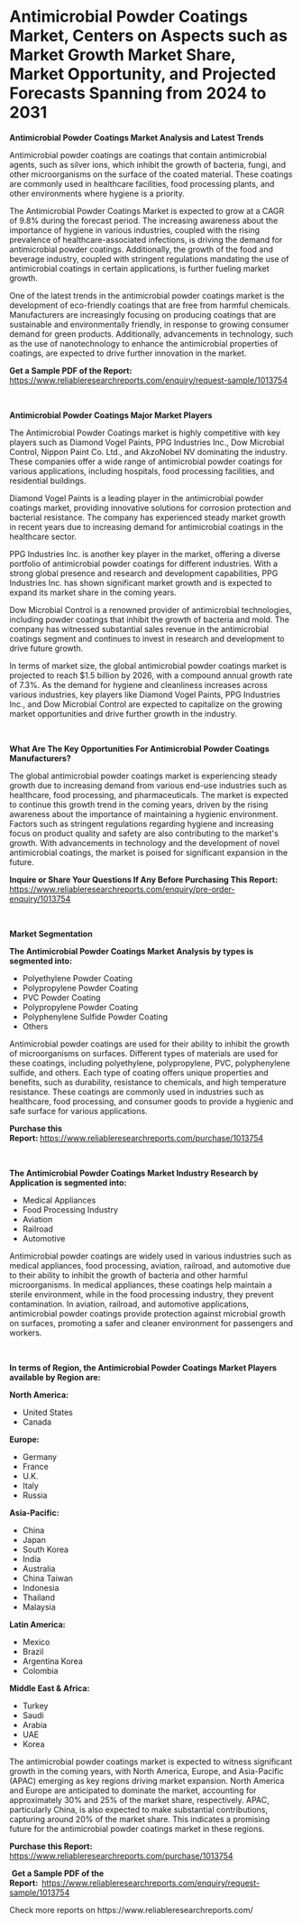 <p><h1>Antimicrobial Powder Coatings Market, Centers on Aspects such as Market Growth Market Share, Market Opportunity, and Projected Forecasts Spanning from 2024 to 2031</h1></p><p><strong>Antimicrobial Powder Coatings Market Analysis and Latest Trends</strong></p>
<p><p>Antimicrobial powder coatings are coatings that contain antimicrobial agents, such as silver ions, which inhibit the growth of bacteria, fungi, and other microorganisms on the surface of the coated material. These coatings are commonly used in healthcare facilities, food processing plants, and other environments where hygiene is a priority.</p><p>The Antimicrobial Powder Coatings Market is expected to grow at a CAGR of 9.8% during the forecast period. The increasing awareness about the importance of hygiene in various industries, coupled with the rising prevalence of healthcare-associated infections, is driving the demand for antimicrobial powder coatings. Additionally, the growth of the food and beverage industry, coupled with stringent regulations mandating the use of antimicrobial coatings in certain applications, is further fueling market growth.</p><p>One of the latest trends in the antimicrobial powder coatings market is the development of eco-friendly coatings that are free from harmful chemicals. Manufacturers are increasingly focusing on producing coatings that are sustainable and environmentally friendly, in response to growing consumer demand for green products. Additionally, advancements in technology, such as the use of nanotechnology to enhance the antimicrobial properties of coatings, are expected to drive further innovation in the market.</p></p>
<p><strong>Get a Sample PDF of the Report:&nbsp;</strong> <a href="https://www.reliableresearchreports.com/enquiry/request-sample/1013754">https://www.reliableresearchreports.com/enquiry/request-sample/1013754</a></p>
<p>&nbsp;</p>
<p><strong>Antimicrobial Powder Coatings Major Market Players</strong></p>
<p><p>The Antimicrobial Powder Coatings market is highly competitive with key players such as Diamond Vogel Paints, PPG Industries Inc., Dow Microbial Control, Nippon Paint Co. Ltd., and AkzoNobel NV dominating the industry. These companies offer a wide range of antimicrobial powder coatings for various applications, including hospitals, food processing facilities, and residential buildings.</p><p>Diamond Vogel Paints is a leading player in the antimicrobial powder coatings market, providing innovative solutions for corrosion protection and bacterial resistance. The company has experienced steady market growth in recent years due to increasing demand for antimicrobial coatings in the healthcare sector.</p><p>PPG Industries Inc. is another key player in the market, offering a diverse portfolio of antimicrobial powder coatings for different industries. With a strong global presence and research and development capabilities, PPG Industries Inc. has shown significant market growth and is expected to expand its market share in the coming years.</p><p>Dow Microbial Control is a renowned provider of antimicrobial technologies, including powder coatings that inhibit the growth of bacteria and mold. The company has witnessed substantial sales revenue in the antimicrobial coatings segment and continues to invest in research and development to drive future growth.</p><p>In terms of market size, the global antimicrobial powder coatings market is projected to reach $1.5 billion by 2026, with a compound annual growth rate of 7.3%. As the demand for hygiene and cleanliness increases across various industries, key players like Diamond Vogel Paints, PPG Industries Inc., and Dow Microbial Control are expected to capitalize on the growing market opportunities and drive further growth in the industry.</p></p>
<p>&nbsp;</p>
<p><strong>What Are The Key Opportunities For Antimicrobial Powder Coatings Manufacturers?</strong></p>
<p><p>The global antimicrobial powder coatings market is experiencing steady growth due to increasing demand from various end-use industries such as healthcare, food processing, and pharmaceuticals. The market is expected to continue this growth trend in the coming years, driven by the rising awareness about the importance of maintaining a hygienic environment. Factors such as stringent regulations regarding hygiene and increasing focus on product quality and safety are also contributing to the market's growth. With advancements in technology and the development of novel antimicrobial coatings, the market is poised for significant expansion in the future.</p></p>
<p><strong>Inquire or Share Your Questions If Any Before Purchasing This Report:</strong> <a href="https://www.reliableresearchreports.com/enquiry/pre-order-enquiry/1013754">https://www.reliableresearchreports.com/enquiry/pre-order-enquiry/1013754</a></p>
<p>&nbsp;</p>
<p><strong>Market Segmentation</strong></p>
<p><strong>The Antimicrobial Powder Coatings Market Analysis by types is segmented into:</strong></p>
<p><ul><li>Polyethylene Powder Coating</li><li>Polypropylene Powder Coating</li><li>PVC Powder Coating</li><li>Polypropylene Powder Coating</li><li>Polyphenylene Sulfide Powder Coating</li><li>Others</li></ul></p>
<p><p>Antimicrobial powder coatings are used for their ability to inhibit the growth of microorganisms on surfaces. Different types of materials are used for these coatings, including polyethylene, polypropylene, PVC, polyphenylene sulfide, and others. Each type of coating offers unique properties and benefits, such as durability, resistance to chemicals, and high temperature resistance. These coatings are commonly used in industries such as healthcare, food processing, and consumer goods to provide a hygienic and safe surface for various applications.</p></p>
<p><strong>Purchase this Report:&nbsp;</strong><a href="https://www.reliableresearchreports.com/purchase/1013754">https://www.reliableresearchreports.com/purchase/1013754</a></p>
<p>&nbsp;</p>
<p><strong>The Antimicrobial Powder Coatings Market Industry Research by Application is segmented into:</strong></p>
<p><ul><li>Medical Appliances</li><li>Food Processing Industry</li><li>Aviation</li><li>Railroad</li><li>Automotive</li></ul></p>
<p><p>Antimicrobial powder coatings are widely used in various industries such as medical appliances, food processing, aviation, railroad, and automotive due to their ability to inhibit the growth of bacteria and other harmful microorganisms. In medical appliances, these coatings help maintain a sterile environment, while in the food processing industry, they prevent contamination. In aviation, railroad, and automotive applications, antimicrobial powder coatings provide protection against microbial growth on surfaces, promoting a safer and cleaner environment for passengers and workers.</p></p>
<p>&nbsp;</p>
<p><strong>In terms of Region, the Antimicrobial Powder Coatings Market Players available by Region are:</strong></p>
<p>
    <p> <strong> North America: </strong>
        <ul>
            <li>United States</li>
            <li>Canada</li>
        </ul>
        </p> 
    <p> <strong> Europe: </strong>
        <ul>
            <li>Germany</li>
            <li>France</li>
            <li>U.K.</li>
            <li>Italy</li>
            <li>Russia</li>
        </ul>
        </p> 
    <p> <strong> Asia-Pacific: </strong>
        <ul>
            <li>China</li>
            <li>Japan</li>
            <li>South Korea</li>
            <li>India</li>
            <li>Australia</li>
            <li>China Taiwan</li>
            <li>Indonesia</li>
            <li>Thailand</li>
            <li>Malaysia</li>
        </ul>
        </p> 
    <p> <strong> Latin America: </strong>
        <ul>
            <li>Mexico</li>
            <li>Brazil</li>
            <li>Argentina Korea</li>
            <li>Colombia</li>
        </ul>
        </p> 
    <p> <strong> Middle East & Africa: </strong>
        <ul>
            <li>Turkey</li>
            <li>Saudi</li>
            <li>Arabia</li>
            <li>UAE</li>
            <li>Korea</li>
        </ul>
    </p>
    </p>
<p><p>The antimicrobial powder coatings market is expected to witness significant growth in the coming years, with North America, Europe, and Asia-Pacific (APAC) emerging as key regions driving market expansion. North America and Europe are anticipated to dominate the market, accounting for approximately 30% and 25% of the market share, respectively. APAC, particularly China, is also expected to make substantial contributions, capturing around 20% of the market share. This indicates a promising future for the antimicrobial powder coatings market in these regions.</p></p>
<p><strong>Purchase this Report: </strong><a href="https://www.reliableresearchreports.com/purchase/1013754">https://www.reliableresearchreports.com/purchase/1013754</a></p>
<p>&nbsp;<strong>Get a Sample PDF of the Report:&nbsp;&nbsp;</strong><a href="https://www.reliableresearchreports.com/enquiry/request-sample/1013754">https://www.reliableresearchreports.com/enquiry/request-sample/1013754</a></p>
<p><strong></strong></p>
<p>Check more reports on https://www.reliableresearchreports.com/</p>